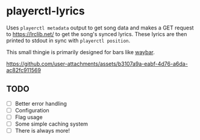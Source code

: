 # playerctl-lyrics
Uses `playerctl metadata` output to get song data and makes a GET request to https://lrclib.net/ to get the song's synced lyrics. These lyrics are then printed to stdout in sync with `playerctl position`.

This small thingie is primarily designed for bars like [waybar](https://github.com/Alexays/Waybar).

https://github.com/user-attachments/assets/b3107a9a-eabf-4d76-a6da-ac82fc911569

## TODO
- [ ] Better error handling
- [ ] Configuration
- [ ] Flag usage
- [ ] Some simple caching system
- [ ] There is always more!
